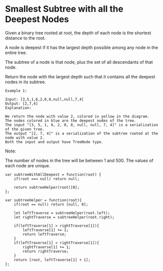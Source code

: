 # Smallest Subtree with all the Deepest Nodes

Given a binary tree rooted at root, the depth of each node is the shortest distance to the root.

A node is deepest if it has the largest depth possible among any node in the entire tree.

The subtree of a node is that node, plus the set of all descendants of that node.

Return the node with the largest depth such that it contains all the deepest nodes in its subtree.


```
Example 1:

Input: [3,5,1,6,2,0,8,null,null,7,4]
Output: [2,7,4]
Explanation:

We return the node with value 2, colored in yellow in the diagram.
The nodes colored in blue are the deepest nodes of the tree.
The input "[3, 5, 1, 6, 2, 0, 8, null, null, 7, 4]" is a serialization of the given tree.
The output "[2, 7, 4]" is a serialization of the subtree rooted at the node with value 2.
Both the input and output have TreeNode type.
```


Note:

The number of nodes in the tree will be between 1 and 500.
The values of each node are unique.

```
var subtreeWithAllDeepest = function(root) {
    if(root === null) return null;

    return subtreeHelper(root)[0];
};

var subtreeHelper = function(root){
    if(root == null) return [null, 0];

    let leftTraverse = subtreeHelper(root.left);
    let rightTraverse = subtreeHelper(root.right);

    if(leftTraverse[1] > rightTraverse[1]){
        leftTraverse[1] += 1;
        return leftTraverse;
    }
    if(leftTraverse[1] < rightTraverse[1]){
        rightTraverse[1] += 1;
        return rightTraverse;
    }
    return [root, leftTraverse[1] + 1];
};
```
